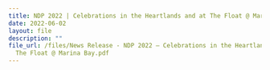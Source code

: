```yaml
---
title: NDP 2022 | Celebrations in the Heartlands and at The Float @ Marina Bay
date: 2022-06-02
layout: file
description: ""
file_url: /files/News Release - NDP 2022 – Celebrations in the Heartlands and at
  The Float @ Marina Bay.pdf
---
```



